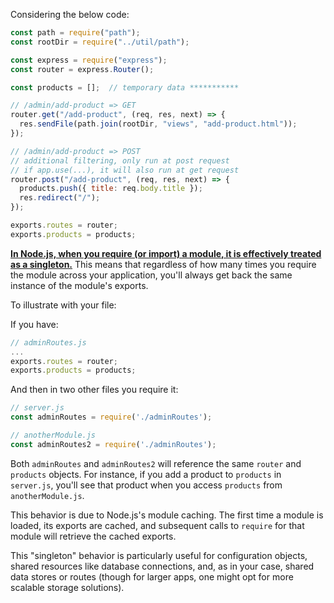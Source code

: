 Considering the below code:

```js
const path = require("path");
const rootDir = require("../util/path");

const express = require("express");
const router = express.Router();

const products = [];  // temporary data ***********

// /admin/add-product => GET
router.get("/add-product", (req, res, next) => {
  res.sendFile(path.join(rootDir, "views", "add-product.html"));
});

// /admin/add-product => POST
// additional filtering, only run at post request
// if app.use(...), it will also run at get request
router.post("/add-product", (req, res, next) => {
  products.push({ title: req.body.title });
  res.redirect("/");
});

exports.routes = router;
exports.products = products;
```



<u>**In Node.js, when you require (or import) a module, it is effectively treated as a singleton.**</u> This means that regardless of how many times you require the module across your application, you'll always get back the same instance of the module's exports.

To illustrate with your file:

If you have:

```javascript
// adminRoutes.js
...
exports.routes = router;
exports.products = products;
```

And then in two other files you require it:

```javascript
// server.js
const adminRoutes = require('./adminRoutes');

// anotherModule.js
const adminRoutes2 = require('./adminRoutes');
```



Both `adminRoutes` and `adminRoutes2` will reference the same `router` and `products` objects. For instance, if you add a product to `products` in `server.js`, you'll see that product when you access `products` from `anotherModule.js`.

This behavior is due to Node.js's module caching. The first time a module is loaded, its exports are cached, and subsequent calls to `require` for that module will retrieve the cached exports.

This "singleton" behavior is particularly useful for configuration objects, shared resources like database connections, and, as in your case, shared data stores or routes (though for larger apps, one might opt for more scalable storage solutions).